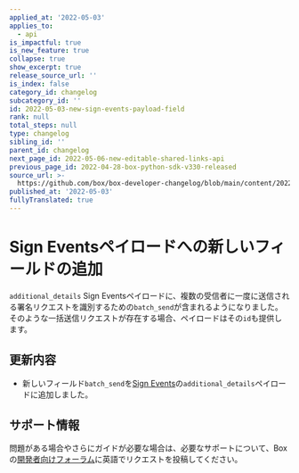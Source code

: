 ```yaml
---
applied_at: '2022-05-03'
applies_to:
  - api
is_impactful: true
is_new_feature: true
collapse: true
show_excerpt: true
release_source_url: ''
is_index: false
category_id: changelog
subcategory_id: ''
id: 2022-05-03-new-sign-events-payload-field
rank: null
total_steps: null
type: changelog
sibling_id: ''
parent_id: changelog
next_page_id: 2022-05-06-new-editable-shared-links-api
previous_page_id: 2022-04-28-box-python-sdk-v330-released
source_url: >-
  https://github.com/box/box-developer-changelog/blob/main/content/2022/05-03-new-sign-events-payload-field.md
published_at: '2022-05-03'
fullyTranslated: true
---
```

# Sign Eventsペイロードへの新しいフィールドの追加

`additional_details` Sign Eventsペイロードに、複数の受信者に一度に送信される署名リクエストを識別するための`batch_send`が含まれるようになりました。そのような一括送信リクエストが存在する場合、ペイロードはその`id`も提供します。

<!-- more -->

## 更新内容

* 新しいフィールド`batch_send`を[Sign Events][2]の`additional_details`ペイロードに追加しました。

## サポート情報

問題がある場合やさらにガイドが必要な場合は、必要なサポートについて、Boxの[開発者向けフォーラム][1]に英語でリクエストを投稿してください。

[1]: https://support.box.com/hc/en-us/community/topics/360001932973-Platform-and-Developer-Forum

[2]: g://events/event-triggers/sign-events
